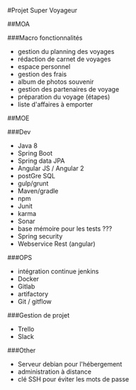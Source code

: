 #Projet Super Voyageur

##MOA

###Macro fonctionnalités

- gestion du planning des voyages
- rédaction de carnet de voyages
- espace personnel
- gestion des frais
- album de photos souvenir
- gestion des partenaires de voyage
- préparation du voyage (étapes)
- liste d'affaires à emporter

##MOE

###Dev

- Java 8
- Spring Boot
- Spring data JPA
- Angular JS / Angular 2
- postGre SQL
- gulp/grunt
- Maven/gradle
- npm
- Junit
- karma
- Sonar
- base mémoire pour les tests ???
- Spring security
- Webservice Rest (angular)

###OPS

- intégration continue jenkins
- Docker
- Gitlab
- artifactory
- Git / gitflow

###Gestion de projet

- Trello
- Slack

###Other

- Serveur debian pour l'hébergement
- administration à distance
- clé SSH pour éviter les mots de passe